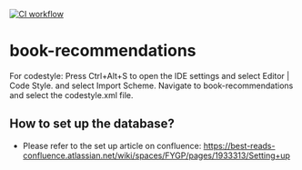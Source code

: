 [![CI workflow](https://github.com/laurenmaylittle-cs/book-recommendations/actions/workflows/ci.yml/badge.svg)](https://github.com/laurenmaylittle-cs/book-recommendations/actions/workflows/ci.yml)

# book-recommendations

For codestyle:
Press Ctrl+Alt+S to open the IDE settings and select Editor | Code Style. and select Import Scheme. Navigate to book-recommendations and select the codestyle.xml file. 


## How to set up the database?

* Please refer to the set up article on confluence: 
https://best-reads-confluence.atlassian.net/wiki/spaces/FYGP/pages/1933313/Setting+up
